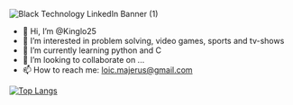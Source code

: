 ![Black Technology LinkedIn Banner (1)](https://user-images.githubusercontent.com/59590960/205449509-00d3d8a0-2e52-476e-b3dc-e74a6c3e6db9.png)

- 👋 Hi, I’m @Kinglo25
- 👀 I’m interested in problem solving, video games, sports and tv-shows
- 🌱 I’m currently learning python and C
- 💞️ I’m looking to collaborate on ...
- 📫 How to reach me: loic.majerus@gmail.com

[![Top Langs](https://github-readme-stats.vercel.app/api/top-langs/?username=kinglo25&layout=compact)](https://github.com/Kinglo25//github-readme-stats)
<!---
Kinglo25/Kinglo25 is a ✨ special ✨ repository because its `README.md` (this file) appears on your GitHub profile.
You can click the Preview link to take a look at your changes.
--->
